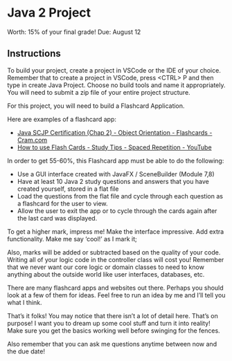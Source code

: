 # Java 2 Project

Worth: 15% of your final grade!
Due: August 12

## Instructions

To build your project, create a project in VSCode or the IDE of your choice. Remember that to create a
project in VSCode, press &lt;CTRL&gt; P and then type in create Java Project. Choose no build tools and name
it appropriately. You will need to submit a zip file of your entire project structure.

For this project, you will need to build a Flashcard Application.

Here are examples of a flashcard app:

* [Java SCJP Certification (Chap 2) - Object Orientation - Flashcards - Cram.com](https://www.cram.com/flashcards/java-scjp-certification-chap-2-object-orientation-338033)
* [How to use Flash Cards - Study Tips - Spaced Repetition - YouTube](https://www.youtube.com/watch?v=p3-o0pxDrL0)

In order to get 55-60%, this Flashcard app must be able to do the following:

* Use a GUI interface created with JavaFX / SceneBuilder (Module 7,8)
* Have at least 10 Java 2 study questions and answers that you have created yourself, stored in a
flat file
* Load the questions from the flat file and cycle through each question as a flashcard for the user
to view.
* Allow the user to exit the app or to cycle through the cards again after the last card was
displayed.

To get a higher mark, impress me! Make the interface impressive. Add extra functionality. Make me
say ‘cool!’ as I mark it;

Also, marks will be added or subtracted based on the quality of your code. Writing all of your logic code
in the controller class will cost you! Remember that we never want our core logic or domain classes to
need to know anything about the outside world like user interfaces, databases, etc.

There are many flashcard apps and websites out there. Perhaps you should look at a few of them for
ideas. Feel free to run an idea by me and I’ll tell you what I think.

That’s it folks! You may notice that there isn’t a lot of detail here. That’s on purpose! I want you to
dream up some cool stuff and turn it into reality! Make sure you get the basics working well before
swinging for the fences.

Also remember that you can ask me questions anytime between now and the due date!
